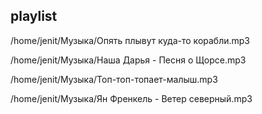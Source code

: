 ## playlist
/home/jenit/Музыка/Опять плывут куда-то корабли.mp3

/home/jenit/Музыка/Наша Дарья - Песня о Щорсе.mp3

/home/jenit/Музыка/Топ-топ-топает-малыш.mp3

/home/jenit/Музыка/Ян Френкель - Ветер северный.mp3

